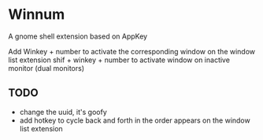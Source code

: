 # Winnum
A gnome shell extension based on AppKey

Add Winkey + number to activate the corresponding window on the window list extension
shif + winkey + number to activate window on inactive monitor (dual monitors)
## TODO
- change the uuid, it's goofy
- add hotkey to cycle back and forth in the order appears on the window list extension

